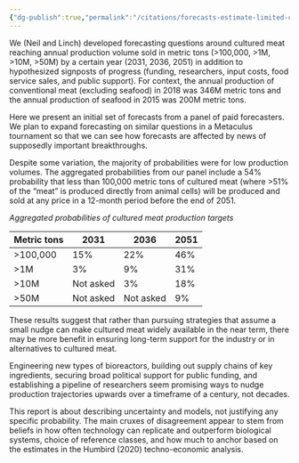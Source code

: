 ```yaml
---
{"dg-publish":true,"permalink":"/citations/forecasts-estimate-limited-cultured-meat-production-through-2050-rethink-priorities/","tags":["#cultivated_meat"],"created":"2025-10-23T14:06:34.221+01:00","updated":"2025-10-23T14:06:34.572+01:00"}
---
```


We (Neil and Linch) developed forecasting questions around cultured meat reaching annual production volume sold in metric tons (>100,000, >1M, >10M, >50M) by a certain year (2031, 2036, 2051) in addition to hypothesized signposts of progress (funding, researchers, input costs, food service sales, and public support). For context, the annual production of conventional meat (excluding seafood) in 2018 was 346M metric tons and the annual production of seafood in 2015 was 200M metric tons.

Here we present an initial set of forecasts from a panel of paid forecasters. We plan to expand forecasting on similar questions in a Metaculus tournament so that we can see how forecasts are affected by news of supposedly important breakthroughs.

Despite some variation, the majority of probabilities were for low production volumes. The aggregated probabilities from our panel include a 54% probability that less than 100,000 metric tons of cultured meat (where >51% of the “meat” is produced directly from animal cells) will be produced and sold at any price in a 12-month period before the end of 2051.

*Aggregated probabilities of cultured meat production targets*

| Metric tons | 2031 | 2036 | 2051 |
|---|---|---|---|
| >100,000 | 15% | 22% | 46% |
| >1M | 3% | 9% | 31% |
| >10M | Not asked | 3% | 18% |
| >50M | Not asked | Not asked | 9% |

These results suggest that rather than pursuing strategies that assume a small nudge can make cultured meat widely available in the near term, there may be more benefit in ensuring long-term support for the industry or in alternatives to cultured meat.

Engineering new types of bioreactors, building out supply chains of key ingredients, securing broad political support for public funding, and establishing a pipeline of researchers seem promising ways to nudge production trajectories upwards over a timeframe of a century, not decades.

This report is about describing uncertainty and models, not justifying any specific probability. The main cruxes of disagreement appear to stem from beliefs in how often technology can replicate and outperform biological systems, choice of reference classes, and how much to anchor based on the estimates in the Humbird (2020) techno-economic analysis.